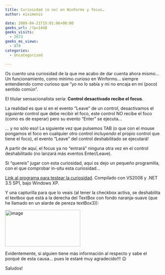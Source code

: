 ```yaml
---
title: Curiosidad (o no) en WinForms y focus…
author: eiximenis

date: 2009-04-21T15:01:06+00:00
geeks_url: /?p=1448
geeks_visits:
  - 2673
geeks_ms_views:
  - 879
categories:
  - Uncategorized

---
```

Os cuento una curiosidad de la que me acabo de dar cuenta ahora mismo… Un funcionamiento, como mínimo _curioso_ en Winforms… siempre entendiendo como curioso que “yo no lo sabía y mi no encaja en mi (poco) sentido común”.

El titular sensacionalista sería: **Control desactivado recibe el focus**.

La realidad es que si en el evento “Leave” de un control, desactivamos el _siguiente_ control que debe recibir el foco, este control NO recibe el foco (como es de esperar) pero su evento “Enter” se ejecuta…

… y no sólo eso! La siguiente vez que pulsemos TAB (o que con el mouse pongamos el foco en cualquier otro control _incluyendo_ el propio control que tiene el foco), el evento “Leave” del control deshabilitado se ejecutará!

A partir de aquí, el focus ya no “entrará” ninguna otra vez en el control deshabilitado (no lanzará más eventos Enter/Leave).

Si “quereis” jugar con esta curiosidad, aquí os dejo un pequeño programilla, con el que comprobar in-situ esta curiosidad…

[Link al programa para testear la curiosidad][1]. Compilado con VS2008 y .NET 3.5 SP1, bajo Windows XP.

Y una capturilla para que lo veais (al tener la checkbox activa, se deshabilita el textbox que está a la derecha del TextBox con fondo naranja-suave (que he llamado en un alarde de pereza textBox3)):

[<img style="border-bottom: 0px; border-left: 0px; display: inline; border-top: 0px; border-right: 0px" title="image" border="0" alt="image" src="http://geeks.ms/cfs-file.ashx/__key/CommunityServer.Blogs.Components.WeblogFiles/etomas/image_5F00_thumb_5F00_24FF8D98.png" width="244" height="119" />][2] 

Evidentemente, si alguien tiene más información al respecto y sabe el porqué de esta causa… pues le estaré muy agradecido!!! 😉

Saludos!

 [1]: http://geeks.ms/cfs-file.ashx/__key/CommunityServer.Blogs.Components.WeblogFiles/etomas.21042009/Jopetas.zip
 [2]: http://geeks.ms/cfs-file.ashx/__key/CommunityServer.Blogs.Components.WeblogFiles/etomas/image_5F00_4EE001CD.png